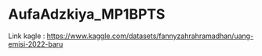 # AufaAdzkiya_MP1BPTS
Link kagle : https://www.kaggle.com/datasets/fannyzahrahramadhan/uang-emisi-2022-baru
